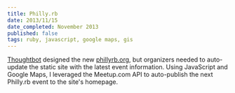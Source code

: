 ```yaml
---
title: Philly.rb
date: 2013/11/15
date_completed: November 2013
published: false
tags: ruby, javascript, google maps, gis
---
```


[Thoughtbot](http://thoughtbot.com) designed the new [phillyrb.org](http://phillyrb.org), but organizers needed to auto-update the static site with the latest event information. Using JavaScript and Google Maps, I leveraged the Meetup.com API to auto-publish the next Philly.rb event to the site's homepage.
